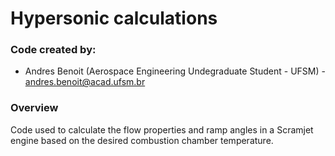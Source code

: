 # Hypersonic calculations
### Code created by:
* Andres Benoit (Aerospace Engineering Undegraduate Student - UFSM) - andres.benoit@acad.ufsm.br

### Overview
Code used to calculate the flow properties and ramp angles in a Scramjet engine based on the desired combustion chamber temperature.
